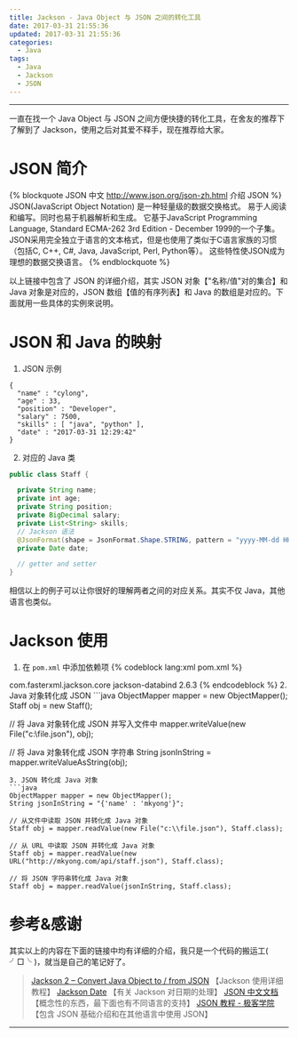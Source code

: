 ```yaml
---
title: Jackson - Java Object 与 JSON 之间的转化工具
date: 2017-03-31 21:55:36
updated: 2017-03-31 21:55:36
categories:
  - Java
tags:
  - Java
  - Jackson
  - JSON
---
```

---

一直在找一个 Java Object 与 JSON 之间方便快捷的转化工具，在舍友的推荐下了解到了 Jackson，使用之后对其爱不释手，现在推荐给大家。

# JSON 简介

{% blockquote JSON 中文 http://www.json.org/json-zh.html 介绍 JSON %}
JSON(JavaScript Object Notation) 是一种轻量级的数据交换格式。 易于人阅读和编写。同时也易于机器解析和生成。 它基于JavaScript Programming Language, Standard ECMA-262 3rd Edition - December 1999的一个子集。 JSON采用完全独立于语言的文本格式，但是也使用了类似于C语言家族的习惯（包括C, C++, C#, Java, JavaScript, Perl, Python等）。 这些特性使JSON成为理想的数据交换语言。
{% endblockquote %}

以上链接中包含了 JSON 的详细介绍，其实 JSON 对象【"名称/值"对的集合】和 Java 对象是对应的，JSON 数组【值的有序列表】和 Java 的数组是对应的。下面就用一些具体的实例來说明。

<!-- more -->

# JSON 和 Java 的映射

1. JSON 示例
```
{
  "name" : "cylong",
  "age" : 33,
  "position" : "Developer",
  "salary" : 7500,
  "skills" : [ "java", "python" ],
  "date" : "2017-03-31 12:29:42"
}
```
2. 对应的 Java 类
``` java
public class Staff {

  private String name;
  private int age;
  private String position;
  private BigDecimal salary;
  private List<String> skills;
  // Jackson 语法
  @JsonFormat(shape = JsonFormat.Shape.STRING, pattern = "yyyy-MM-dd HH:mm:ss", timezone = "GMT+8")
  private Date date;

  // getter and setter
}
```

相信以上的例子可以让你很好的理解两者之间的对应关系。其实不仅 Java，其他语言也类似。

# Jackson 使用

1. 在 `pom.xml` 中添加依赖项
{% codeblock lang:xml pom.xml %}
<dependency>
	<groupId>com.fasterxml.jackson.core</groupId>
	<artifactId>jackson-databind</artifactId>
	<version>2.6.3</version>
</dependency>
{% endcodeblock %}
2. Java 对象转化成 JSON
```java
ObjectMapper mapper = new ObjectMapper();
Staff obj = new Staff();

// 将 Java 对象转化成 JSON 并写入文件中
mapper.writeValue(new File("c:\\file.json"), obj);

// 将 Java 对象转化成 JSON 字符串
String jsonInString = mapper.writeValueAsString(obj);
```
3. JSON 转化成 Java 对象
```java
ObjectMapper mapper = new ObjectMapper();
String jsonInString = "{'name' : 'mkyong'}";

// 从文件中读取 JSON 并转化成 Java 对象
Staff obj = mapper.readValue(new File("c:\\file.json"), Staff.class);

// 从 URL 中读取 JSON 并转化成 Java 对象
Staff obj = mapper.readValue(new URL("http://mkyong.com/api/staff.json"), Staff.class);

// 将 JSON 字符串转化成 Java 对象
Staff obj = mapper.readValue(jsonInString, Staff.class);
```

# 参考&感谢

其实以上的内容在下面的链接中均有详细的介绍，我只是一个代码的搬运工( ╯□╰ )，就当是自己的笔记好了。

> [Jackson 2 – Convert Java Object to / from JSON][1] 【Jackson 使用详细教程】
> [Jackson Date][4] 【有关 Jackson 对日期的处理】
> [JSON 中文文档][2] 【概念性的东西，最下面也有不同语言的支持】
> [JSON 教程 - 极客学院][3] 【包含 JSON 基础介绍和在其他语言中使用 JSON】

---

[1]: https://www.mkyong.com/java/jackson-2-convert-java-object-to-from-json/ "Jackson 2 – Convert Java Object to / from JSON"
[2]: http://www.json.org/json-zh.html "JSON 中文文档"
[3]: http://wiki.jikexueyuan.com/project/json/ "JSON 教程 - 极客学院"
[4]: http://www.baeldung.com/jackson-serialize-dates "Jackson Date"
